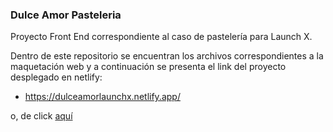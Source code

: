 ### Dulce Amor Pasteleria
Proyecto Front End correspondiente al caso de pastelería para Launch X.

Dentro de este repositorio se encuentran los archivos correspondientes a la maquetación web y a continuación se presenta el link del proyecto desplegado en netlify:

- https://dulceamorlaunchx.netlify.app/

o, de click [aquí](https://dulceamorlaunchx.netlify.app/)
